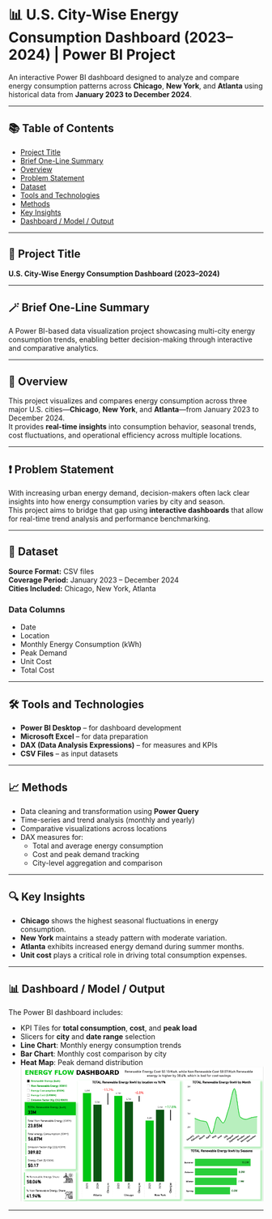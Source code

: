 # 📊 U.S. City-Wise Energy Consumption Dashboard (2023–2024) | Power BI Project

An interactive Power BI dashboard designed to analyze and compare energy consumption patterns across **Chicago**, **New York**, and **Atlanta** using historical data from **January 2023 to December 2024**.

---

## 📚 Table of Contents
- [Project Title](#-project-title)
- [Brief One-Line Summary](#-brief-one-line-summary)
- [Overview](#-overview)
- [Problem Statement](#-problem-statement)
- [Dataset](#-dataset)
- [Tools and Technologies](#-tools-and-technologies)
- [Methods](#-methods)
- [Key Insights](#-key-insights)
- [Dashboard / Model / Output](#-dashboard--model--output)

---

## 🧾 Project Title
**U.S. City-Wise Energy Consumption Dashboard (2023–2024)**

---

## 🪄 Brief One-Line Summary
A Power BI-based data visualization project showcasing multi-city energy consumption trends, enabling better decision-making through interactive and comparative analytics.

---

## 📌 Overview
This project visualizes and compares energy consumption across three major U.S. cities—**Chicago**, **New York**, and **Atlanta**—from January 2023 to December 2024.  
It provides **real-time insights** into consumption behavior, seasonal trends, cost fluctuations, and operational efficiency across multiple locations.

---

## ❗ Problem Statement
With increasing urban energy demand, decision-makers often lack clear insights into how energy consumption varies by city and season.  
This project aims to bridge that gap using **interactive dashboards** that allow for real-time trend analysis and performance benchmarking.

---

## 📂 Dataset
**Source Format:** CSV files  
**Coverage Period:** January 2023 – December 2024  
**Cities Included:** Chicago, New York, Atlanta  

### **Data Columns**
- Date  
- Location  
- Monthly Energy Consumption (kWh)  
- Peak Demand  
- Unit Cost  
- Total Cost  

---

## 🛠 Tools and Technologies
- **Power BI Desktop** – for dashboard development  
- **Microsoft Excel** – for data preparation  
- **DAX (Data Analysis Expressions)** – for measures and KPIs  
- **CSV Files** – as input datasets  

---

## 📈 Methods
- Data cleaning and transformation using **Power Query**  
- Time-series and trend analysis (monthly and yearly)  
- Comparative visualizations across locations  
- DAX measures for:
  - Total and average energy consumption  
  - Cost and peak demand tracking  
  - City-level aggregation and comparison  

---

## 🔍 Key Insights
- **Chicago** shows the highest seasonal fluctuations in energy consumption.  
- **New York** maintains a steady pattern with moderate variation.  
- **Atlanta** exhibits increased energy demand during summer months.  
- **Unit cost** plays a critical role in driving total consumption expenses.  

---

## 📊 Dashboard / Model / Output
The Power BI dashboard includes:
- KPI Tiles for **total consumption**, **cost**, and **peak load**  
- Slicers for **city** and **date range** selection  
- **Line Chart**: Monthly energy consumption trends  
- **Bar Chart**: Monthly cost comparison by city  
- **Heat Map**: Peak demand distribution  
![Dashboard Screenshot Placeholder](https://github.com/Hassanraza-6/PowerBI/blob/main/Energy%20Dashboard/Snapshot%20of%20Energy%20Dashboard.png)
---


